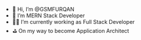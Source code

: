 - 👋 Hi, I’m @GSMFURQAN
- 👀 I’m MERN Stack Developer
- 🧑‍💻 I’m currently working as Full Stack Developer
- ⛳ On my way to become Application Architect

<!---
GSMFURQAN/GSMFURQAN is a ✨ special ✨ repository because its `README.md` (this file) appears on your GitHub profile.
You can click the Preview link to take a look at your changes.
--->
